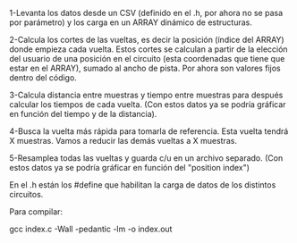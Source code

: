 1-Levanta los datos desde un CSV (definido en el .h, por ahora no se pasa por parámetro) y los carga en un ARRAY dinámico de estructuras.

2-Calcula los cortes de las vueltas, es decir la posición (índice del ARRAY) donde empieza cada vuelta. 
Estos cortes se calculan a partir de la elección del usuario de una posición en el circuito (esta coordenadas que tiene que estar en el ARRAY),
sumado al ancho de pista. Por ahora son valores fijos dentro del código.

3-Calcula distancia entre muestras y tiempo entre muestras para después calcular los tiempos de cada vuelta. 
(Con estos datos ya se podría gráficar en función del tiempo y de la distancia).

4-Busca la vuelta más rápida para tomarla de referencia. Esta vuelta tendrá X muestras. 
Vamos a reducir las demás vueltas a X muestras.

5-Resamplea todas las vueltas y guarda c/u en un archivo separado.
(Con estos datos ya se podría gráficar en función del "position index")

En el .h están los #define que habilitan la carga de datos de los distintos circuitos.


Para compilar: 

gcc index.c -Wall -pedantic -lm -o index.out
